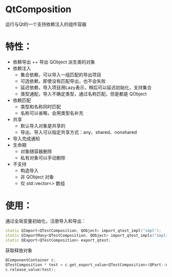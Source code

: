 # QtComposition
运行与Qt的一个支持依赖注入的组件容器

# 特性：
+ 依赖导出
++ 导出 QObject 派生类的对象
+ 依赖注入
   + 集合依赖，可以导入一组匹配的导出项目
   + 可选依赖，即使没有匹配导出，也不会失败
   + 延迟依赖，导入项目用Lazy表示，稍后可以延迟初始化，支持集合
   + 类型通配，导入不确定类型，通过名称匹配，但是都是 QObject
+ 依赖匹配
   + 类型和名称同时匹配
   + 名称可以省略，会用类型名补充
+ 共享
   + 默认导入对象是共享的
   + 导出、导入可以指定共享方式：any、shared、nonshared
+ 导入完成通知
+ 生命期
   + 对象随容器删除
   + 私有对象可以手动删除
+ 不支持
   + 构造导入
   + 非 QObject 对象
   + 仅 std::vector<> 数组

# 使用：
通过全局变量初始化，注册导入和导出：
```cpp
static QImport<QTestComposition, QObject> import_qtest_impl("impl");
static QImportMany<QTestComposition, QObject> import_qtest_impls("impls", QPart::nonshared, true);
static QExport<QTestComposition> export_qtest;
```
获取释放对象
```cpp
QComponentContainer c;
QTestComposition * test = c.get_export_value<QTestComposition>(QPart::nonshared);
c.release_value(test);
```
